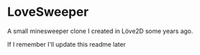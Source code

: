 # LoveSweeper

A small minesweeper clone I created in Löve2D some years ago.

If I remember I'll update this readme later

